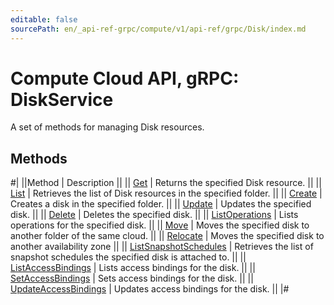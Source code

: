 ```yaml
---
editable: false
sourcePath: en/_api-ref-grpc/compute/v1/api-ref/grpc/Disk/index.md
---
```


# Compute Cloud API, gRPC: DiskService

A set of methods for managing Disk resources.

## Methods

#|
||Method | Description ||
|| [Get](get.md) | Returns the specified Disk resource. ||
|| [List](list.md) | Retrieves the list of Disk resources in the specified folder. ||
|| [Create](create.md) | Creates a disk in the specified folder. ||
|| [Update](update.md) | Updates the specified disk. ||
|| [Delete](delete.md) | Deletes the specified disk. ||
|| [ListOperations](listOperations.md) | Lists operations for the specified disk. ||
|| [Move](move.md) | Moves the specified disk to another folder of the same cloud. ||
|| [Relocate](relocate.md) | Moves the specified disk to another availability zone ||
|| [ListSnapshotSchedules](listSnapshotSchedules.md) | Retrieves the list of snapshot schedules the specified disk is attached to. ||
|| [ListAccessBindings](listAccessBindings.md) | Lists access bindings for the disk. ||
|| [SetAccessBindings](setAccessBindings.md) | Sets access bindings for the disk. ||
|| [UpdateAccessBindings](updateAccessBindings.md) | Updates access bindings for the disk. ||
|#